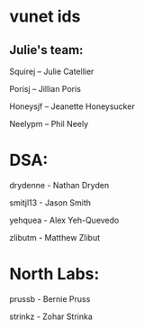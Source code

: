 
# vunet ids 

## Julie's team:

Squirej – Julie Catellier

Porisj – Jillian Poris

Honeysjf – Jeanette Honeysucker

Neelypm – Phil Neely

# DSA:

drydenne - Nathan Dryden

smitjl13 - Jason Smith

yehquea - Alex Yeh-Quevedo

zlibutm - Matthew Zlibut
# North Labs:

prussb - Bernie Pruss

strinkz - Zohar Strinka
